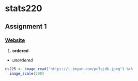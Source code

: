 # stats220
## Assignment 1

### [Website](https://dstko.github.io/stats220/)

1. **ordered**
* *unordered*

```r
cs225 <- image_read("https://i.imgur.com/pc7gjdk.jpeg") %>%
  image_scale(500)
```
